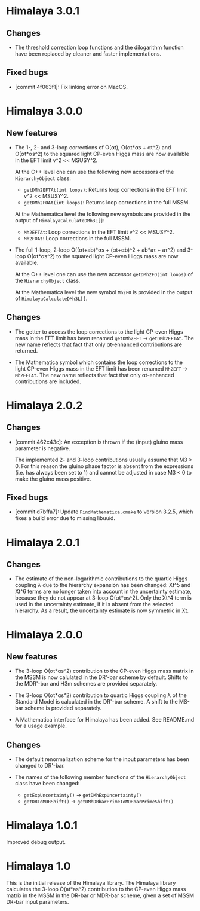 Himalaya 3.0.1
==============

Changes
-------

 * The threshold correction loop functions and the dilogarithm
   function have been replaced by cleaner and faster implementations.

Fixed bugs
----------

 * [commit 4f063f1]: Fix linking error on MacOS.


Himalaya 3.0.0
==============

New features
------------

 * The 1-, 2- and 3-loop corrections of O(αt), O(αt\*αs + αt^2) and
   O(αt\*αs^2) to the squared light CP-even Higgs mass are now
   available in the EFT limit v^2 << MSUSY^2.

   At the C++ level one can use the following new accessors of the
   `HierarchyObject` class:

    * `getDMh2EFTAt(int loops)`: Returns loop corrections in the EFT
      limit v^2 << MSUSY^2.
    * `getDMh2FOAt(int loops)`: Returns loop corrections in the full
      MSSM.

   At the Mathematica level the following new symbols are provided
   in the output of `HimalayaCalculateDMh3L[]`:

    * `Mh2EFTAt`: Loop corrections in the EFT limit v^2 << MSUSY^2.
    * `Mh2FOAt`: Loop corrections in the full MSSM.

 * The full 1-loop, 2-loop O((αt+ab)\*αs + (αt+αb)^2 + ab\*aτ + aτ^2)
   and 3-loop O(αt\*αs^2) to the squared light CP-even Higgs mass are
   now available.

   At the C++ level one can use the new accessor `getDMh2FO(int
   loops)` of the `HierarchyObject` class.

   At the Mathematica level the new symbol `Mh2FO` is provided in the
   output of `HimalayaCalculateDMh3L[]`.

Changes
-------

 * The getter to access the loop corrections to the light CP-even
   Higgs mass in the EFT limit has been renamed `getDMh2EFT` ->
   `getDMh2EFTAt`. The new name reflects that fact that only
   αt-enhanced contributions are returned.

 * The Mathematica symbol which contains the loop corrections to the
   light CP-even Higgs mass in the EFT limit has been renamed `Mh2EFT`
   -> `Mh2EFTAt`. The new name reflects that fact that only
   αt-enhanced contributions are included.


Himalaya 2.0.2
==============

Changes
-------

 * [commit 462c43c]: An exception is thrown if the (input) gluino mass
   parameter is negative.

   The implemented 2- and 3-loop contributions usually assume that
   M3 > 0. For this reason the gluino phase factor is absent from the
   expressions (i.e. has always been set to 1) and cannot be adjusted
   in case M3 < 0 to make the gluino mass positive.

Fixed bugs
----------

 * [commit d7bffa7]: Update `FindMathematica.cmake` to version 3.2.5,
   which fixes a build error due to missing libuuid.


Himalaya 2.0.1
==============

Changes
-------

 * The estimate of the non-logarithmic contributions to the quartic
   Higgs coupling λ due to the hierarchy expansion has been changed:
   Xt^5 and Xt^6 terms are no longer taken into account in the
   uncertainty estimate, because they do not appear at 3-loop
   O(αt*αs^2).  Only the Xt^4 term is used in the uncertainty
   estimate, if it is absent from the selected hierarchy.  As a
   result, the uncertainty estimate is now symmetric in Xt.


Himalaya 2.0.0
==============

New features
------------

 * The 3-loop O(αt*αs^2) contribution to the CP-even Higgs mass matrix
   in the MSSM is now calulated in the DR'-bar scheme by default.
   Shifts to the MDR'-bar and H3m schemes are provided separately.

 * The 3-loop O(αt*αs^2) contribution to quartic Higgs coupling λ of
   the Standard Model is calculated in the DR'-bar scheme.  A shift to
   the MS-bar scheme is provided separately.

 * A Mathematica interface for Himalaya has been added.  See README.md
   for a usage example.


Changes
-------

 * The default renormalization scheme for the input parameters has
   been changed to DR'-bar.

 * The names of the following member functions of the
   `HierarchyObject` class have been changed:

    * `getExpUncertainty()` -> `getDMhExpUncertainty()`
    * `getDRToMDRShift()` -> `getDMhDRbarPrimeToMDRbarPrimeShift()`

Himalaya 1.0.1
==============

Improved debug output.


Himalaya 1.0
============

This is the initial release of the Himalaya library.  The Himalaya
library calculates the 3-loop O(at*as^2) contribution to the CP-even
Higgs mass matrix in the MSSM in the DR-bar or MDR-bar scheme, given a
set of MSSM DR-bar input parameters.
